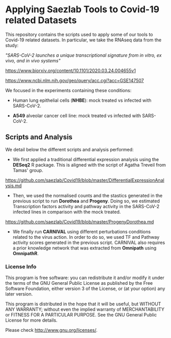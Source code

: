 # Applying Saezlab Tools to Covid-19 related Datasets

This repository contains the scripts used to apply some of our tools to Covid-19
related datasets. In particular, we take the RNAseq data from the study: 

*"SARS-CoV-2 launches a unique transcriptional signature from in vitro, ex vivo, and in vivo systems"* 

<https://www.biorxiv.org/content/10.1101/2020.03.24.004655v1>

<https://www.ncbi.nlm.nih.gov/geo/query/acc.cgi?acc=GSE147507>

We focused in the experiments containing these conditions:

+ Human lung epithelial cells (**NHBE**): mock treated vs infected with 
SARS-CoV-2. 

+ **A549** alveolar cancer cell line: mock treated vs infected with SARS-CoV-2.   

## Scripts and Analysis

We detail below the different scripts and analysis performed:

+ We first applied a traditional differential expression analysis using the 
**DESeq2** R package. This is aligned with the script of Agatha Treveil from 
Tamas' group. 

<https://github.com/saezlab/Covid19/blob/master/DifferentialExpressionAnalysis.md>

+ Then, we used the normalised counts and the stastics generated in the previous 
script to run **Dorothea** and **Progeny**. Doing so, we estimated Transcription
factors activity and pathway activity in the SARS-CoV-2 infected lines in 
comparison with the mock treated. 

<https://github.com/saezlab/Covid19/blob/master/ProgenyDorothea.md>

+ We finally run **CARNIVAL** using different perturbations conditions related 
to the virus action. In order to do so, we used TF and Pathway activity scores 
generated in the previous script. CARNIVAL also requires a prior knowledge 
network that was extracted from **Omnipath** using **OmnipathR**. 

### License Info

This program is free software: you can redistribute it and/or modify it under 
the terms of the GNU General Public License as published by the Free Software 
Foundation, either version 3 of the License, or (at your option) any later 
version.

This program is distributed in the hope that it will be useful, but WITHOUT ANY 
WARRANTY; without even the implied warranty of MERCHANTABILITY or FITNESS FOR 
A PARTICULAR PURPOSE. See the GNU General Public License for more details.

Please check http://www.gnu.org/licenses/.
